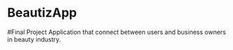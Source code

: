 # BeautizApp
#Final Project Application that connect between users and business owners in beauty industry.
#
